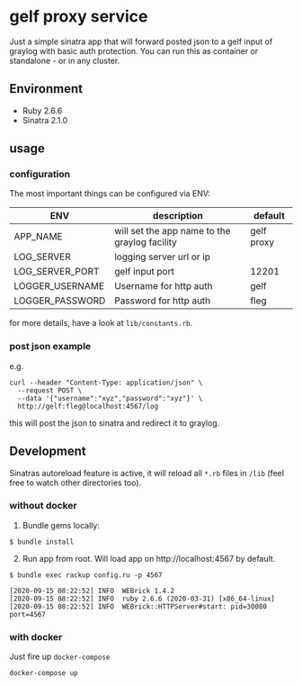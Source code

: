 
# gelf proxy service

Just a simple sinatra app that will forward posted json to a gelf input of graylog with basic auth protection.
You can run this as container or standalone - or in any cluster.

## Environment
* Ruby 2.6.6
* Sinatra 2.1.0

## usage

### configuration

The most important things can be configured via ENV:

| ENV             | description                                   | default    |
|-----------------|-----------------------------------------------|------------|
| APP_NAME        | will set the app name to the graylog facility | gelf proxy |
| LOG_SERVER      | logging server url or ip                      |            |
| LOG_SERVER_PORT | gelf input port                               | 12201      |
| LOGGER_USERNAME | Username for http auth                        | gelf       |
| LOGGER_PASSWORD | Password for http auth                        | fleg       |

for more details, have a look at `lib/constants.rb`.

### post json example

e.g.

```
curl --header "Content-Type: application/json" \
  --request POST \
  --data '{"username":"xyz","password":"xyz"}' \
  http://gelf:fleg@localhost:4567/log
```

this will post the json to sinatra and redirect it to graylog.

## Development

Sinatras autoreload feature is active, it will reload all `*.rb` files in `/lib` (feel free to watch other directories too).

### without docker

1. Bundle gems locally:

```
$ bundle install
```

2. Run app from root. Will load app on http://localhost:4567 by default.

```
$ bundle exec rackup config.ru -p 4567

[2020-09-15 08:22:52] INFO  WEBrick 1.4.2
[2020-09-15 08:22:52] INFO  ruby 2.6.6 (2020-03-31) [x86_64-linux]
[2020-09-15 08:22:52] INFO  WEBrick::HTTPServer#start: pid=30080 port=4567
```

### with docker

Just fire up `docker-compose`

```
docker-compose up
```